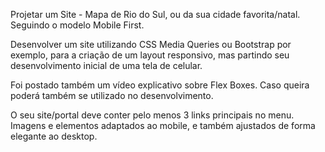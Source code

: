 Projetar um Site - Mapa de Rio do Sul, ou da sua cidade favorita/natal.
Seguindo o modelo Mobile First.

Desenvolver um site utilizando CSS Media Queries ou Bootstrap por exemplo, para a criação de um layout responsivo, mas partindo seu desenvolvimento inicial de uma tela de celular.

Foi postado também um vídeo explicativo sobre Flex Boxes. Caso queira poderá também se utilizado no desenvolvimento.

O seu site/portal deve conter pelo menos 3 links principais no menu.
Imagens e elementos adaptados ao mobile, e também ajustados de forma elegante ao desktop.
